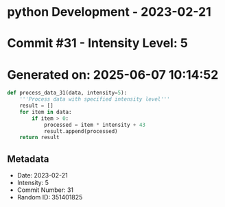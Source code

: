 ﻿# python Development - 2023-02-21
# Commit #31 - Intensity Level: 5
# Generated on: 2025-06-07 10:14:52
```python
def process_data_31(data, intensity=5):
    '''Process data with specified intensity level'''
    result = []
    for item in data:
        if item > 0:
            processed = item * intensity + 43
            result.append(processed)
    return result
```
## Metadata
- Date: 2023-02-21
- Intensity: 5
- Commit Number: 31
- Random ID: 351401825
